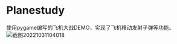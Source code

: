 # Planestudy
使用pygame编写的飞机大战DEMO，实现了飞机移动发射子弹等功能。
![截图20221031104018](https://user-images.githubusercontent.com/21137359/198919918-df568fb0-5acf-458b-a1b8-3e41db336f35.png)
